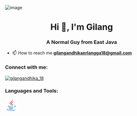 <img src ="https://media.tenor.com/hMbaP99LOpUAAAAC/megumi-kato-saekano.gif" alt="image" width="300" height="500" />
<h1 align="center">Hi 👋, I'm Gilang</h1>
<h3 align="center">A Normal Guy from East Java</h3>

- 📫 How to reach me **gilangandhikaerlangga18@gmail.com**

<h3 align="left">Connect with me:</h3>
<p align="left">
<a href="https://instagram.com/gilangandhika_18" target="blank"><img align="center" src="https://raw.githubusercontent.com/rahuldkjain/github-profile-readme-generator/master/src/images/icons/Social/instagram.svg" alt="gilangandhika_18" height="30" width="40" /></a>
</p>

<h3 align="left">Languages and Tools:</h3>
<p align="left"> <a href="https://www.java.com" target="_blank" rel="noreferrer"> <img src="https://raw.githubusercontent.com/devicons/devicon/master/icons/java/java-original.svg" alt="java" width="40" height="40"/> </a> </p>

